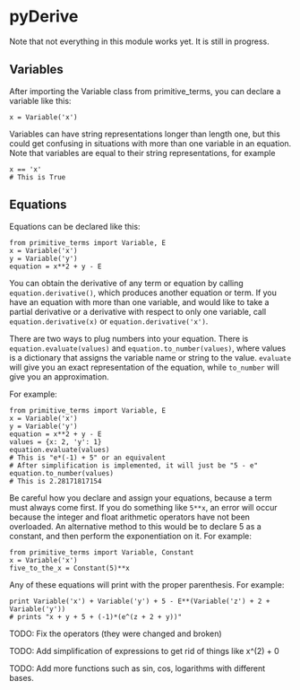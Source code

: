 # pyDerive
Note that not everything in this module works yet. It is still in progress.

## Variables

After importing the Variable class from primitive_terms, you can declare a variable like this:
```
x = Variable('x')
```
Variables can have string representations longer than length one, but this could get confusing in situations with more than one variable in an equation.
Note that variables are equal to their string representations, for example
```
x == 'x'
# This is True
```

## Equations

Equations can be declared like this:
```
from primitive_terms import Variable, E
x = Variable('x')
y = Variable('y')
equation = x**2 + y - E
```

You can obtain the derivative of any term or equation by calling `equation.derivative()`, which produces another equation or term. If you have an equation with more than one variable, and would like to take a partial derivative or a derivative with respect to only one variable, call `equation.derivative(x)` or `equation.derivative('x')`.

There are two ways to plug numbers into your equation. There is `equation.evaluate(values)` and `equation.to_number(values)`, where values is a dictionary that assigns the variable name or string to the value. `evaluate` will give you an exact representation of the equation, while `to_number` will give you an approximation.

For example:
```
from primitive_terms import Variable, E
x = Variable('x')
y = Variable('y')
equation = x**2 + y - E
values = {x: 2, 'y': 1}
equation.evaluate(values)
# This is "e*(-1) + 5" or an equivalent
# After simplification is implemented, it will just be "5 - e"
equation.to_number(values)
# This is 2.28171817154
```

Be careful how you declare and assign your equations, because a term must always come first. If you do something like `5**x`, an error will occur because the integer and float arithmetic operators have not been overloaded. An alternative method to this would be to declare 5 as a constant, and then perform the exponentiation on it. For example:
```
from primitive_terms import Variable, Constant
x = Variable('x')
five_to_the_x = Constant(5)**x
```

Any of these equations will print with the proper parenthesis. For example:
```
print Variable('x') + Variable('y') + 5 - E**(Variable('z') + 2 + Variable('y'))
# prints "x + y + 5 + (-1)*(e^(z + 2 + y))"
```

TODO: Fix the operators (they were changed and broken)

TODO: Add simplification of expressions to get rid of things like x^(2) + 0

TODO: Add more functions such as sin, cos, logarithms with different bases.
